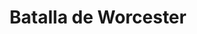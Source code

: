 ﻿---
title: "Batalla de Worcester"
permalink: periodes_1026.html
layout: periode
dataInici: 1651-09-03
sidebar: periodes
pares:
  - 1029:
    title: "Tercera Guerra Civil Inglesa"
    dataInici: "(1649)"
    dataFi: "(1651)"

fills:
jocsPrincipals:
jocsEscenaris:
jocsEpoca:
  - title: "Royalists & Roundheads III"
    bggId: 8067
    escenari: "Worcester"
    dataInici: 
    dataFi: 

jocsEpocaEscenaris:
---
